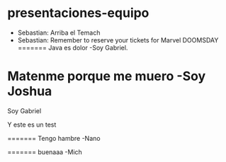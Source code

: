 # presentaciones-equipo

- Sebastian: Arriba el Temach
- Sebastian: Remember to reserve your tickets for Marvel DOOMSDAY
=======
Java es dolor
-Soy Gabriel.

Matenme porque me muero
-Soy Joshua
=======

Soy Gabriel

Y este es un test

=======
Tengo hambre
-Nano

=======
buenaaa 
-Mich
